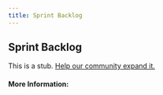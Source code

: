 ```yaml
---
title: Sprint Backlog
---
```


## Sprint Backlog

This is a stub. [Help our community expand it.](https://github.com/freeCodeCamp/guide-articles/tree/master/articles/Agile/Sprint-Backlog/index.md)

<!-- The article goes here, in GitHub-flavored Markdown. Feel free to add YouTube videos, images, and CodePen/JSBin embeds  -->

#### More Information:
<!-- Please add any articles you think might be helpful to read before writing the article -->


